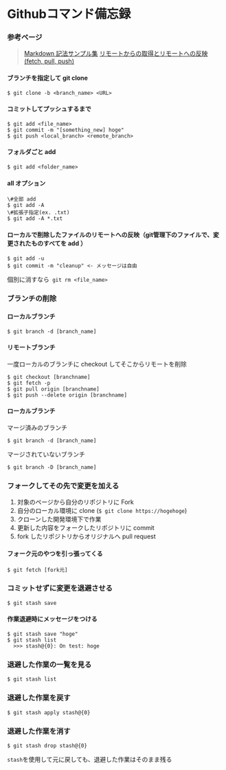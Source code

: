 # Githubコマンド備忘録

### 参考ページ
> [Markdown 記法サンプル集](https://qiita.com/tbpgr/items/989c6badefff69377da7)
> [リモートからの取得とリモートへの反映(fetch, pull, push)](https://qiita.com/forest1/items/db5ac003d310449743ca)


#### ブランチを指定して git clone  
```
$ git clone -b <branch_name> <URL>
```

#### コミットしてプッシュするまで  
```
$ git add <file_name>  
$ git commit -m "[something_new] hoge"  
$ git push <local_branch> <remote_branch>  
```

#### フォルダごと add  
```
$ git add <folder_name>  
```

#### all オプション  
```
\#全部 add  
$ git add -A  
\#拡張子指定(ex. .txt)  
$ git add -A *.txt  
```

#### ローカルで削除したファイルのリモートへの反映（git管理下のファイルで、変更されたものすべてを add ）  
```
$ git add -u  
$ git commit -m "cleanup" <- メッセージは自由  
```  
個別に消すなら` git rm <file_name>`  


### ブランチの削除
#### ローカルブランチ
```
$ git branch -d [branch_name]
```
#### リモートブランチ
一度ローカルのブランチに checkout してそこからリモートを削除
```
$ git checkout [branchname]
$ git fetch -p
$ git pull origin [branchname]
$ git push --delete origin [branchname]
```

#### ローカルブランチ
マージ済みのブランチ
```
$ git branch -d [branch_name]
```
マージされていないブランチ
```
$ git branch -D [branch_name]
```

### フォークしてその先で変更を加える  
1. 対象のページから自分のリポジトリに Fork   
2. 自分のローカル環境に clone (`$ git clone https://hogehoge`)  
3. クローンした開発環境下で作業  
4. 更新した内容をフォークしたリポジトリに commit  
5. fork したリポジトリからオリジナルへ pull request  

#### フォーク元のやつを引っ張ってくる
```
$ git fetch [fork元]  
```

### コミットせずに変更を退避させる
```
$ git stash save
```
#### 作業退避時にメッセージをつける
```
$ git stash save "hoge"
$ git stash list  
  >>> stash@{0}: On test: hoge
```

### 退避した作業の一覧を見る
```
$ git stash list
```

### 退避した作業を戻す
```
$ git stash apply stash@{0}
```

### 退避した作業を消す
```
$ git stash drop stash@{0}
```
`stash`を使用して元に戻しても、退避した作業はそのまま残る
